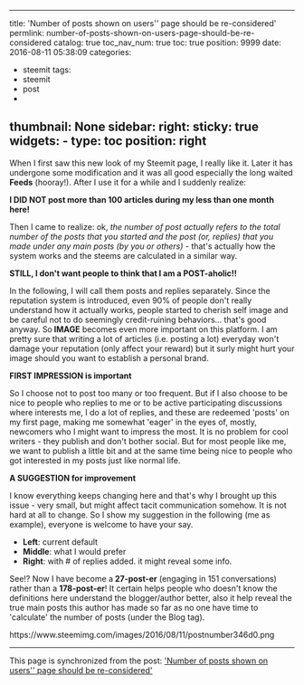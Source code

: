 
---
title: 'Number of posts shown on users'' page should be re-considered'
permlink: number-of-posts-shown-on-users-page-should-be-re-considered
catalog: true
toc_nav_num: true
toc: true
position: 9999
date: 2016-08-11 05:38:09
categories:
- steemit
tags:
- steemit
- post
- 
thumbnail: None
sidebar:
    right:
        sticky: true
widgets:
    -
        type: toc
        position: right
---


<p>When I first saw this new look of my Steemit page, I really like it. Later it has undergone some modification and it was all good especially the long waited <strong>Feeds</strong> (hooray!). After I use it for a while and I suddenly realize:</p>
<p><strong>I DID NOT post more than 100 articles during my less than one month here!</strong></p>
<p>Then I came to realize: ok,<em> the number of post actually refers to the total number of the posts that you started and the post (or, replies) that you made under any main posts (by you or others)</em> - that's actually how the system works and the steems are calculated in a similar way.</p>
<p><strong>STILL, I don't want people to think that I am a POST-aholic!!</strong></p>
<p>In the following, I will call them posts and replies separately. Since the reputation system is introduced, even 90% of people don't really understand how it actually works, people started to cherish self image and be careful not to do seemingly credit-ruining behaviors... that's good anyway. So<strong> IMAGE</strong> becomes even more important on this platform. I am pretty sure that writing a lot of articles (i.e. posting a lot) everyday won't damage your reputation (only affect your reward) but it surly might hurt your image should you want to establish a personal brand. </p>
<p><strong>FIRST IMPRESSION is important</strong></p>
<p>So I choose not to post too many or too frequent. But if I also choose to be nice to people who replies to me or to be active participating discussions where interests me, I do a lot of replies, and these are redeemed 'posts' on my first page, making me somewhat 'eager' in the eyes of, mostly, newcomers who I might want to impress the most. It is no problem for cool writers - they publish and don't bother social. But for most people like me, we want to publish a little bit and at the same time being nice to people who got interested in my posts just like normal life.</p>
<p><strong>A SUGGESTION for improvement</strong></p>
<p>I know everything keeps changing here and that's why I brought up this issue - very small, but might affect tacit communication somehow. It is not hard at all to change. So I show my suggestion in the following (me as example), everyone is welcome to have your say. </p>
<ul>
  <li><strong>Left</strong>: current default</li>
  <li><strong>Middle</strong>: what I would prefer</li>
  <li><strong>Right</strong>: with # of replies added. it might reveal some info.</li>
</ul>
<p>See!? Now I have become a<strong> 27-post-er</strong> (engaging in 151 conversations) rather than a <strong>178-post-er</strong>! It certain helps people who doesn't know the definitions here understand the blogger/author better, also it help reveal the true main posts this author has made so far as no one have time to 'calculate' the number of posts (under the Blog tag). </p>
<p>https://www.steemimg.com/images/2016/08/11/postnumber346d0.png</p>

- - -

This page is synchronized from the post: ['Number of posts shown on users'' page should be re-considered'](https://steemit.com/@deanliu/number-of-posts-shown-on-users-page-should-be-re-considered)
